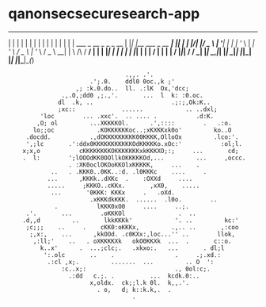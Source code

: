 # qanonsecsecuresearch-app


 _    _                           _   _                       _   _ 
| |  | |                         | | | |                     | | | |
| |  | | ___   _ __ _   _ _ __   | |_| |__   ___   _ __   ___| |_| |
| |/\| |/ _ \ | '__| | | | '_ \  | __| '_ \ / _ \ | '_ \ / _ \ __| |
\  /\  /  __/ | |  | |_| | | | | | |_| | | |  __/ | | | |  __/ |_|_|
 \/  \/ \___| |_|   \__,_|_| |_|  \__|_| |_|\___| |_| |_|\___|\__(_)                                                                    
                                                                    




                                     .,,. .'.                                 
                           .';.0.    ddl0 0oc.,k ;'                           
                       ,; :k.0.do..  ll. .:lK  Ox,'dcc;                       
                   .,.O,;dd0 ,;.,'.       ...  l  k: :0.oc.                   
                  dl  .k, ..                      .;:;,Ok:K..                 
                  ;xc::             ......            .. ..dxl;               
             'loc        ... .xxc'.  .. .... .           .d:K.                
            ,O; ol         ...XKKKKOl.      .',::::        .   .:o.           
           lo;;oc            .KOKKKKKKoc..;xKXKKxk0o'         ko..O           
         .docdd.           .,dOKKKKKKKKK00KKKK,OlloOx         .lco:'.         
         ',;lc       .':ddx0KKKKKKKKKKKOdKKKKKo.xOc:'           :ol;l.        
        x;x,o           cKKKKKKKKOKKKKKKKxkKKKXO;:;     ...       cd;         
        .  l:        ';lOOOdKK0OOllkOKKKKKOd,...         ...     ,occc.       
                     . :XK0oclOKOoKKOlxKKKKK,     ...    .                    
                ..   . .KKK0..0KK..:d. .l0KKKc    ....     .                  
               ...      ,KKKk..dXKc  .    :OXXd     ....                      
               .....     ;KKKO..cKKx.       ,xX0,    .....                    
                ...       '0KKK: KKKx     .   .oXd.                           
                           .xKKKdkKKK.  ......  .l0o.        ..               
                 .           lKKK0xO0     ....     ..;.                       
         .'.       ...        .oKKKOl               .  ..                     
        .d,,d         ..       lkkKKKk'            '. ..         kc:'         
         ;c;;;    ..     .    cKK0:oKKKx,         .,.. ..       ,:coo         
          ;,x:,    ...      ,kkOOd. .c0KXx:,loc...'' ..        llok,          
           ,:ll;'    ..   . oXKKKKXk   okO0KKXk  ...  .       c::o.           
             k..x'      .  ...;clc;.   .xkxo:.   ...       . dl;l             
              ':.olc       ..    .                 .     .;.xd.:              
               .:cl ,x;.         .......  ...         .. O  ':                
                   :c..x;:                         ., 0ol:c;.                 
                     .:dd   c.;. .          ...  kcdk.0:..                    
                           x,oldx.  ck;;l.k 0l.  k,,.'.                       
                             . o,   d; k::k.k,.  .                            
                                       .                                      
	
	
